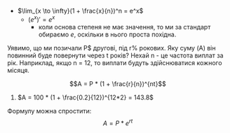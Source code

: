 - $\lim_{x \to \infty}(1 + \frac{x}{n})^n = e^x$
	- $(e^x)' = e^x$
		- коли основа степеня не має значення, то ми за стандарт обираємо $e$, оскільки в нього проста похідна.

Уявимо, що ми позичали P$ другові, під r% рокових. Яку суму (A) він повинний буде повернути через t років? Нехай n - це частота виплат за рік. Наприклад, якщо n  = 12, то виплати будуть здійснюватися кожного місяця.

$$A = P * (1 + \frac{r}{n})^{nt}$$
1. $A = 100 * (1 + \frac{0.2}{12})^{12*2} = 143.8$

Формулу можна спростити:
$$A = P * e^{rt}$$
